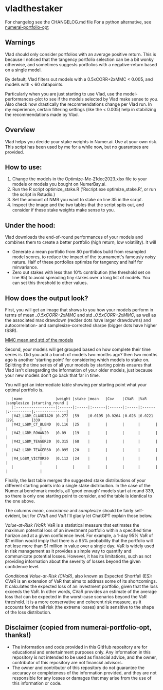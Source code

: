 # vladthestaker

For changelog see the CHANGELOG.md file
For a python alternative, see [numerai-portfolio-opt](https://github.com/eses-wk/numerai-portfolio-opt)

## Warnings

Vlad should only consider portfolios with an average positive return. This is because I noticed that
the tangency portfolio selection can be a bit wonky otherwise, and sometimes suggests portfolios
with a negative-return based on a single model. 

By default, Vlad filters out models with a 0.5xCORR+2xMMC < 0.005, and models with < 60 datapoints.

Particularly when you are just starting to use Vlad, use the model-performances-plot to see if
the models selected by Vlad make sense to you. Also check how drastically the recommendations change 
per Vlad run. In my experience, certain filtering settings (like the < 0.005) help in stabilizing the 
recommendations made by Vlad.

## Overview

Vlad helps you decide your stake weights in Numer.ai. Use at your own risk. This script has been used by me for a while now, but no guarantees are provided.

## How to use: 

1. Change the models in the Optimize-Me-21dec2023.xlsx file to your models or models you bought on NumerBay.ai.
2. Run the R script optimize_stake.R ('Rscript.exe optimize_stake.R', or run the script in Rstudio.)
3. Set the amount of NMR you want to stake on line 35 in the script.
4. Inspect the image and the two tables that the script spits out, and consider if these stake weights make sense to you.

## Under the hood:

Vlad downloads the end-of-round performances of your models and combines them to create a better portfolio (high return, low volatility). It will

* Generate a mean portfolio from 80 portfolios build from resampled model scores, to reduce the impact of the tournament's famously noisy nature. Half of these portfolios optimize for tangency and half for minvariance.
* Zero out stakes with less than 10% contribution (the threshold set on line 95) to avoid spreading tiny stakes over a long list of models. You can set this threshold to other values.

## How does the output look?

First, you will get an image that shows to you how your models perform in terms of mean _\_0.5xCORR+2xMMC_ and std _\_0.5xCORR+2xMMC_, as well as the associated max drawdown (redder dots have larger drawdowns) and autocorrelation- and samplesize-corrected sharpe (bigger dots have higher tSSR).

[MMC mean and std of the models](model-performances.png "Model performances on correlation")

Second, your models will get grouped based on how complete their time series is. Did you add a bunch of models two months ago? then two months ago is another 'starting point' for considering which models to stake on. Splitting the time series of all your models by starting points ensures that Vlad isn't disregarding the information of your older models, just because your new models don't go back that far in time.

You will get an intermediate table showing per starting point what your optimal portfolio is. 

```
   |name               |weight |stake |mean   |Cov    |CVaR  |VaR    |samplesize |starting_round |
   |:------------------|:------|:-----|:------|:------|:-----|:------|:----------|:--------------|
   |V42_LGBM_CLAUDIA20 |0.272  |59    |0.0195 |0.0264 |0.026 |0.0221 |291        |339            |
   |V42_LGBM_CT_BLEND  |0.116  |25    |       |       |      |       |           |               |
   |V42_LGBM_ROWAN20   |0.09   |19    |       |       |      |       |           |               |
   |V42_LGBM_TEAGER20  |0.315  |68    |       |       |      |       |           |               |
   |V42_LGBM_TEAGER60  |0.095  |20    |       |       |      |       |           |               |
   |V4_LGBM_VICTOR20   |0.112  |24    |       |       |      |       |           |               |
   |                   |       |      |       |       |      |       |           |               |
```

Finally, the last table merges the suggested stake distributions of your different starting points into a single stake distribution. In the case of the Numer.ai benchmark models, all 'good enough' models start at round 339, so there is only one starting point to consider, and the table is identical to the one above.

The columns _mean_, _covariance_ and _samplesize_ should be fairly self-evident, but for _CVaR_ and _VaR_ I'll gladly let ChatGPT explain those below.

_Value-at-Risk (VaR)_: VaR is a statistical measure that estimates the maximum potential loss of an investment portfolio within a specified time horizon and at a given confidence level. For example, a 1-day 95% VaR of $1 million would imply that there is a 95% probability that the portfolio will not lose more than $1 million in value over a single day. VaR is widely used in risk management as it provides a simple way to quantify and communicate potential losses. However, it has its limitations, such as not providing information about the severity of losses beyond the given confidence level.

_Conditional Value-at-Risk (CVaR)_, also known as Expected Shortfall (ES): CVaR is an extension of VaR that aims to address some of its shortcomings. It calculates the expected loss of an investment portfolio, given that the loss exceeds the VaR. In other words, CVaR provides an estimate of the average loss that can be expected in the worst-case scenarios beyond the VaR threshold. It is a more conservative and coherent risk measure, as it accounts for the tail risk (the extreme losses) and is sensitive to the shape of the loss distribution.

## Disclaimer (copied from numerai-portfolio-opt, thanks!)
- The information and code provided in this GitHub repository are for educational and entertainment purposes only. Any information in this repository is not intended to be used as financial advice, and the owner, contributor of this repository are not financial advisors.
- The owner and contributor of this repository do not guarantee the accuracy or completeness of the information provided, and they are not responsible for any losses or damages that may arise from the use of this information or code. 
